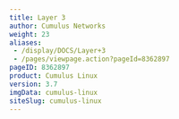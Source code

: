 ```yaml
---
title: Layer 3
author: Cumulus Networks
weight: 23
aliases:
 - /display/DOCS/Layer+3
 - /pages/viewpage.action?pageId=8362897
pageID: 8362897
product: Cumulus Linux
version: 3.7
imgData: cumulus-linux
siteSlug: cumulus-linux
---
```

